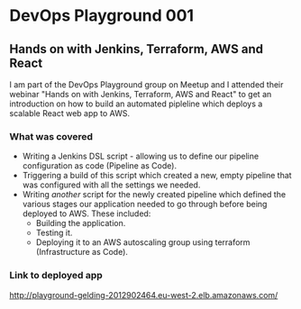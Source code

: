 
# DevOps Playground 001

## Hands on with Jenkins, Terraform, AWS and React

I am part of the DevOps Playground group on Meetup and I attended their webinar "Hands on with Jenkins, Terraform, AWS
and React" to get an introduction on how to build an automated pipleline which deploys a scalable React web app to AWS.

### What was covered

- Writing a Jenkins DSL script - allowing us to define our pipeline configuration as code (Pipeline as Code).
- Triggering a build of this script which created a new, empty pipeline that was configured with all the settings we needed.
- Writing *another* script for the newly created pipeline which defined the various stages our application needed to go through before being deployed to AWS. These included:
    - Building the application.
    - Testing it.
    - Deploying it to an AWS autoscaling group using terraform (Infrastructure as Code).


### Link to deployed app

http://playground-gelding-2012902464.eu-west-2.elb.amazonaws.com/